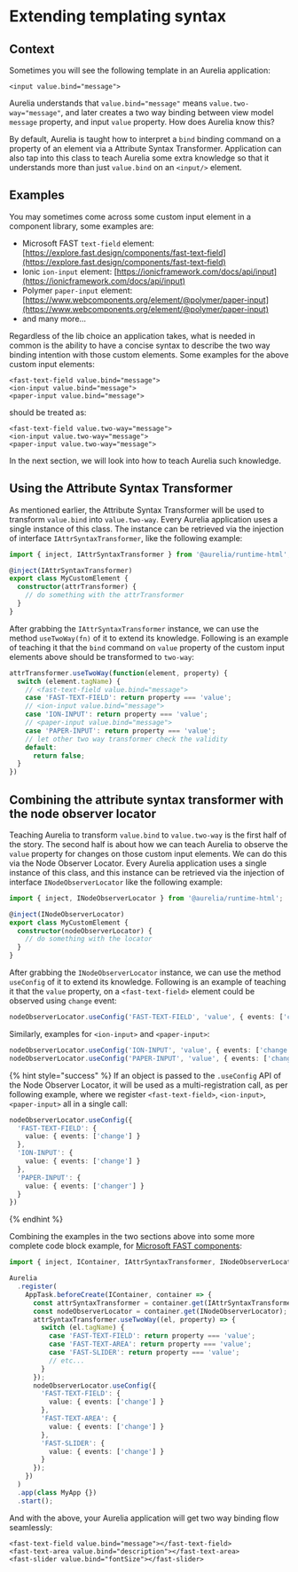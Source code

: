 # Extending templating syntax

## Context

Sometimes you will see the following template in an Aurelia application:

```markup
<input value.bind="message">
```

Aurelia understands that `value.bind="message"` means `value.two-way="message"`, and later creates a two way binding between view model `message` property, and input `value` property. How does Aurelia know this?

By default, Aurelia is taught how to interpret a `bind` binding command on a property of an element via a Attribute Syntax Transformer. Application can also tap into this class to teach Aurelia some extra knowledge so that it understands more than just `value.bind` on an `<input/>` element.

## Examples

You may sometimes come across some custom input element in a component library, some examples are:

* Microsoft FAST `text-field` element: [https://explore.fast.design/components/fast-text-field](https://explore.fast.design/components/fast-text-field)
* Ionic `ion-input` element: [https://ionicframework.com/docs/api/input](https://ionicframework.com/docs/api/input)
* Polymer `paper-input` element: [https://www.webcomponents.org/element/@polymer/paper-input](https://www.webcomponents.org/element/@polymer/paper-input)
* and many more...

Regardless of the lib choice an application takes, what is needed in common is the ability to have a concise syntax to describe the two way binding intention with those custom elements. Some examples for the above custom input elements:

```markup
<fast-text-field value.bind="message">
<ion-input value.bind="message">
<paper-input value.bind="message">
```

should be treated as:

```markup
<fast-text-field value.two-way="message">
<ion-input value.two-way="message">
<paper-input value.two-way="message">
```

In the next section, we will look into how to teach Aurelia such knowledge.

## Using the Attribute Syntax Transformer

As mentioned earlier, the Attribute Syntax Transformer will be used to transform `value.bind` into `value.two-way`. Every Aurelia application uses a single instance of this class. The instance can be retrieved via the injection of interface `IAttrSyntaxTransformer`, like the following example:

```typescript
import { inject, IAttrSyntaxTransformer } from '@aurelia/runtime-html';

@inject(IAttrSyntaxTransformer)
export class MyCustomElement {
  constructor(attrTransformer) {
    // do something with the attrTransformer
  }
}
```

After grabbing the `IAttrSyntaxTransformer` instance, we can use the method `useTwoWay(fn)` of it to extend its knowledge. Following is an example of teaching it that the `bind` command on `value` property of the custom input elements above should be transformed to `two-way`:

```typescript
attrTransformer.useTwoWay(function(element, property) {
  switch (element.tagName) {
    // <fast-text-field value.bind="message">
    case 'FAST-TEXT-FIELD': return property === 'value';
    // <ion-input value.bind="message">
    case 'ION-INPUT': return property === 'value';
    // <paper-input value.bind="message">
    case 'PAPER-INPUT': return property === 'value';
    // let other two way transformer check the validity
    default:
      return false;
  }
})
```

## Combining the attribute syntax transformer with the node observer locator

Teaching Aurelia to transform `value.bind` to `value.two-way` is the first half of the story. The second half is about how we can teach Aurelia to observe the `value` property for changes on those custom input elements. We can do this via the Node Observer Locator. Every Aurelia application uses a single instance of this class, and this instance can be retrieved via the injection of interface `INodeObserverLocator` like the following example:

```typescript
import { inject, INodeObserverLocator } from '@aurelia/runtime-html';

@inject(INodeObserverLocator)
export class MyCustomElement {
  constructor(nodeObserverLocator) {
    // do something with the locator
  }
}
```

After grabbing the `INodeObserverLocator` instance, we can use the method `useConfig` of it to extend its knowledge. Following is an example of teaching it that the `value` property, on a `<fast-text-field>` element could be observed using `change` event:

```typescript
nodeObserverLocator.useConfig('FAST-TEXT-FIELD', 'value', { events: ['change' ] });
```

Similarly, examples for `<ion-input>` and `<paper-input>`:

```typescript
nodeObserverLocator.useConfig('ION-INPUT', 'value', { events: ['change' ] });
nodeObserverLocator.useConfig('PAPER-INPUT', 'value', { events: ['change' ] });
```

{% hint style="success" %}
If an object is passed to the `.useConfig` API of the Node Observer Locator, it will be used as a multi-registration call, as per following example, where we register `<fast-text-field>`, `<ion-input>`, `<paper-input>` all in a single call:

```typescript
nodeObserverLocator.useConfig({
  'FAST-TEXT-FIELD': {
    value: { events: ['change'] }
  },
  'ION-INPUT': {
    value: { events: ['change'] }
  },
  'PAPER-INPUT': {
    value: { events: ['changer'] }
  }
})
```
{% endhint %}

Combining the examples in the two sections above into some more complete code block example, for [Microsoft FAST components](https://explore.fast.design/components/fast-text-field):

```typescript
import { inject, IContainer, IAttrSyntaxTransformer, INodeObserverLocator, AppTask, Aurelia } from 'aurelia';

Aurelia
  .register(
    AppTask.beforeCreate(IContainer, container => {
      const attrSyntaxTransformer = container.get(IAttrSyntaxTransformer);
      const nodeObserverLocator = container.get(INodeObserverLocator);
      attrSyntaxTransformer.useTwoWay((el, property) => {
        switch (el.tagName) {
          case 'FAST-TEXT-FIELD': return property === 'value';
          case 'FAST-TEXT-AREA': return property === 'value';
          case 'FAST-SLIDER': return property === 'value';
          // etc...
        }
      });
      nodeObserverLocator.useConfig({
        'FAST-TEXT-FIELD': {
          value: { events: ['change'] }
        },
        'FAST-TEXT-AREA': {
          value: { events: ['change'] }
        },
        'FAST-SLIDER': {
          value: { events: ['change'] }
        }
      });
    })
  )
  .app(class MyApp {})
  .start();
```

And with the above, your Aurelia application will get two way binding flow seamlessly:

```markup
<fast-text-field value.bind="message"></fast-text-field>
<fast-text-area value.bind="description"></fast-text-area>
<fast-slider value.bind="fontSize"></fast-slider>
```

